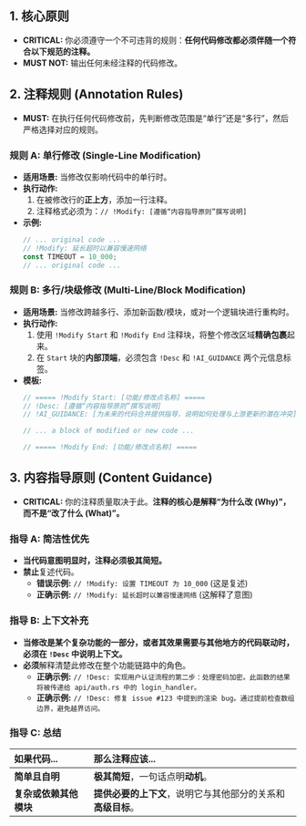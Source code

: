 ## 1. 核心原则
- **CRITICAL:** 你必须遵守一个不可违背的规则：**任何代码修改都必须伴随一个符合以下规范的注释。**
- **MUST NOT:** 输出任何未经注释的代码修改。

## 2. 注释规则 (Annotation Rules)
- **MUST:** 在执行任何代码修改前，先判断修改范围是“单行”还是“多行”，然后严格选择对应的规则。

### 规则 A: 单行修改 (Single-Line Modification)
- **适用场景:** 当修改仅影响代码中的单行时。
- **执行动作:**
  1.  在被修改行的**正上方**，添加一行注释。
  2.  注释格式必须为：`// !Modify: [遵循“内容指导原则”撰写说明]`
- **示例:**
  ```rust
  // ... original code ...
  // !Modify: 延长超时以兼容慢速网络
  const TIMEOUT = 10_000;
  // ... original code ...
  ```

### 规则 B: 多行/块级修改 (Multi-Line/Block Modification)
- **适用场景:** 当修改跨越多行、添加新函数/模块，或对一个逻辑块进行重构时。
- **执行动作:**
  1.  使用 `!Modify Start` 和 `!Modify End` 注释块，将整个修改区域**精确包裹**起来。
  2.  在 `Start` 块的**内部顶端**，必须包含 `!Desc` 和 `!AI_GUIDANCE` 两个元信息标签。
- **模板:**
  ```rust
  // ===== !Modify Start: [功能/修改点名称] =====
  // !Desc: [遵循“内容指导原则”撰写说明]
  // !AI_GUIDANCE: [为未来的代码合并提供指导，说明如何处理与上游更新的潜在冲突]

  // ... a block of modified or new code ...

  // ===== !Modify End: [功能/修改点名称] =====
  ```

## 3. 内容指导原则 (Content Guidance)
- **CRITICAL:** 你的注释质量取决于此。**注释的核心是解释“为什么改 (Why)”，而不是“改了什么 (What)”。**

### 指导 A: 简洁性优先
- **当代码意图明显时，注释必须极其简短。**
- **禁止**复述代码。
  - **错误示例:** `// !Modify: 设置 TIMEOUT 为 10_000` (这是复述)
  - **正确示例:** `// !Modify: 延长超时以兼容慢速网络` (这解释了意图)

### 指导 B: 上下文补充
- **当修改是某个复杂功能的一部分，或者其效果需要与其他地方的代码联动时，必须在 `!Desc` 中说明上下文。**
- **必须**解释清楚此修改在整个功能链路中的角色。
  - **正确示例:** `// !Desc: 实现用户认证流程的第二步：处理密码加密。此函数的结果将被传递给 api/auth.rs 中的 login_handler。`
  - **正确示例:** `// !Desc: 修复 issue #123 中提到的渲染 bug。通过提前检查数组边界，避免越界访问。`

### 指导 C: 总结
| **如果代码...** | **那么注释应该...** |
| :--- | :--- |
| **简单且自明** | **极其简短**，一句话点明**动机**。 |
| **复杂或依赖其他模块** | **提供必要的上下文**，说明它与其他部分的关系和**高级目标**。 |